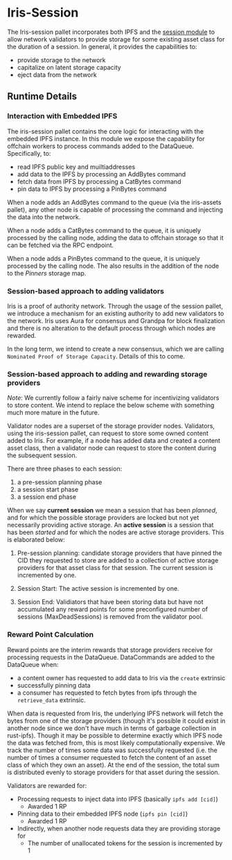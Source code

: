 # Iris-Session

The Iris-session pallet incorporates both IPFS and the [session module](https://github.com/paritytech/substrate/blob/master/frame/session/README.md) to allow network validators to provide storage for some existing asset class for the duration of a session. In general, it provides the capabilities to:

- provide storage to the network
- capitalize on latent storage capacity
- eject data from the network

## Runtime Details

### Interaction with Embedded IPFS

The iris-session pallet contains the core logic for interacting with the embedded IPFS instance. In this module we expose the capability for offchain workers to process commands added to the DataQueue. Specifically, to:

- read IPFS public key and muiltiaddresses
- add data to the IPFS by processing an AddBytes command
- fetch data from IPFS by processing a CatBytes command
- pin data to IPFS by processing a PinBytes command

When a node adds an AddBytes command to the queue (via the iris-assets pallet), any other node is capable of processing the command and injecting the data into the network.

When a node adds a CatBytes command to the queue, it is uniquely processed by the calling node, adding the data to offchain storage so that it can be fetched via the RPC endpoint.

When a node adds a PinBytes command to the queue, it is uniquely processed by the calling node. The also results in the addition of the node to the *Pinners* storage map.

### Session-based approach to adding validators

Iris is a proof of authority network. Through the usage of the session pallet, we introduce a mechanism for an existing authority to add new validators to the network. Iris uses Aura for consensus and Grandpa for block finalization and there is no alteration to the default process through which nodes are rewarded.

In the long term, we intend to create a new consensus, which we are calling `Nominated Proof of Storage Capacity`. Details of this to come.

### Session-based approach to adding and rewarding storage providers

*Note*: We currently follow a fairly naive scheme for incentivizing validators to store content. We intend to replace the below scheme with something much more mature in the future.

Validator nodes are a superset of the storage provider nodes. Validators, using the iris-session pallet, can request to store some owned content added to Iris. For example, if a node has added data and created a content asset class, then a validator node can request to store the content during the subsequent session.

There are three phases to each session:

  1. a pre-session planning phase
  2. a session start phase
  3. a session end phase

When we say **current session** we mean a session that has been *planned*, and for which the possible storage providers are locked but not yet necessarily providing active storage. An **active session** is a session that has been *started* and for which the nodes are active storage providers. This is elaborated below:

1. Pre-session planning: candidate storage providers that have pinned the CID they requested to store are added to a collection of active storage providers for that asset class for that session. The current session is incremented by one.

2. Session Start: The active session is incremented by one.

3. Session End: Validiators that have been storing data but have not accumulated any reward points for some preconfigured number of sessions (MaxDeadSessions) is removed from the validator pool.

### Reward Point Calculation

Reward points are the interim rewards that storage providers receive for processing requests in the DataQueue. DataCommands are added to the DataQueue when:

- a content owner has requested to add data to Iris via the `create` extrinsic
- successfully pinning data
- a consumer has requested to fetch bytes from ipfs through the `retrieve_data` extrinsic.

When data is requested from Iris, the underlying IPFS network will fetch the bytes from one of the storage providers (though it's possible it could exist in another node since we don't have much in terms of garbage collection in rust-ipfs). Though it may be possible to determine exactly which IPFS node the data was fetched from, this is most likely computationally expensive. We track the number of times some data was successfully requested (i.e. the number of times a consumer requested to fetch the content of an asset class of which they own an asset). At the end of the session, the total sum is distributed evenly to storage providers for that asset during the session.

Validators are rewarded for:

- Processing requests to inject data into IPFS (basically `ipfs add [cid]`)
  - Awarded 1 RP
- Pinning data to their embedded IPFS node (`ipfs pin [cid]`)
  - Awarded 1 RP
- Indirectly, when another node requests data they are providing storage for
  - The number of unallocated tokens for the session is incremented by 1
